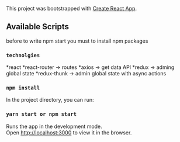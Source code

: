 This project was bootstrapped with [Create React App](https://github.com/facebook/create-react-app).

## Available Scripts

before to write npm start you must to install npm packages

### `technolgies`

*react
*react-router -> routes
*axios -> get data API
*redux -> adming global state
\*redux-thunk -> admin global state with async actions

### `npm install`

In the project directory, you can run:

### `yarn start or npm start`

Runs the app in the development mode.<br />
Open [http://localhost:3000](http://localhost:3000) to view it in the browser.
